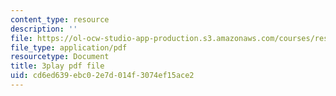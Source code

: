 ```yaml
---
content_type: resource
description: ''
file: https://ol-ocw-studio-app-production.s3.amazonaws.com/courses/res-2-006-girls-who-build-cameras-summer-2016/cd6ed639ebc02e7d014f3074ef15ace2_gXalqmV5ZEU.pdf
file_type: application/pdf
resourcetype: Document
title: 3play pdf file
uid: cd6ed639-ebc0-2e7d-014f-3074ef15ace2
---
```

